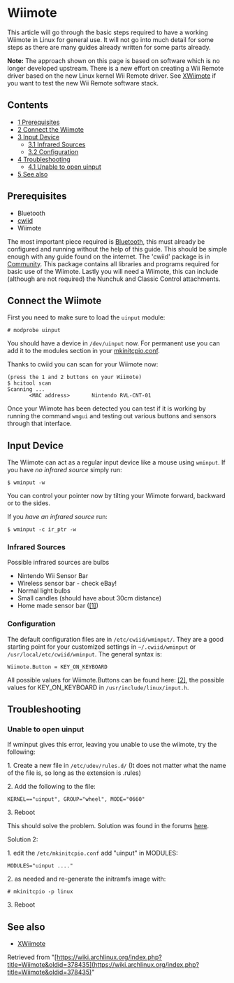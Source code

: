 # Wiimote

This article will go through the basic steps required to have a working Wiimote in Linux for general use. It will not go into much detail for some steps as there are many guides already written for some parts already.

**Note:** The approach shown on this page is based on software which is no longer developed upstream. There is a new effort on creating a Wii Remote driver based on the new Linux kernel Wii Remote driver. See [XWiimote](/index.php/XWiimote "XWiimote") if you want to test the new Wii Remote software stack.

## Contents

*   [1 Prerequisites](#Prerequisites)
*   [2 Connect the Wiimote](#Connect_the_Wiimote)
*   [3 Input Device](#Input_Device)
    *   [3.1 Infrared Sources](#Infrared_Sources)
    *   [3.2 Configuration](#Configuration)
*   [4 Troubleshooting](#Troubleshooting)
    *   [4.1 Unable to open uinput](#Unable_to_open_uinput)
*   [5 See also](#See_also)

## Prerequisites

*   Bluetooth
*   [cwiid](https://www.archlinux.org/packages/?name=cwiid)
*   Wiimote

The most important piece required is [Bluetooth](/index.php/Bluetooth "Bluetooth"), this must already be configured and running without the help of this guide. This should be simple enough with any guide found on the internet. The 'cwiid' package is in [Community](/index.php/Community "Community"). This package contains all libraries and programs required for basic use of the Wiimote. Lastly you will need a Wiimote, this can include (although are not required) the Nunchuk and Classic Control attachments.

## Connect the Wiimote

First you need to make sure to load the `uinput` module:

```
# modprobe uinput

```

You should have a device in `/dev/uinput` now. For permanent use you can add it to the modules section in your [mkinitcpio.conf](/index.php/Mkinitcpio.conf "Mkinitcpio.conf").

Thanks to cwiid you can scan for your Wiimote now:

```
(press the 1 and 2 buttons on your Wiimote)
$ hcitool scan
Scanning ...
       <MAC address>       Nintendo RVL-CNT-01

```

Once your Wiimote has been detected you can test if it is working by running the command `wmgui` and testing out various buttons and sensors through that interface.

## Input Device

The Wiimote can act as a regular input device like a mouse using `wminput`. If you have _no infrared source_ simply run:

```
$ wminput -w

```

You can control your pointer now by tilting your Wiimote forward, backward or to the sides.

If you _have an infrared source_ run:

```
$ wminput -c ir_ptr -w

```

### Infrared Sources

Possible infrared sources are bulbs

*   Nintendo Wii Sensor Bar
*   Wireless sensor bar - check eBay!
*   Normal light bulbs
*   Small candles (should have about 30cm distance)
*   Home made sensor bar ([[1]](http://doctabu.livejournal.com/64758.html))

### Configuration

The default configuration files are in `/etc/cwiid/wminput/`. They are a good starting point for your customized settings in `~/.cwiid/wminput` or `/usr/local/etc/cwiid/wminput`. The general syntax is:

```
Wiimote.Button = KEY_ON_KEYBOARD

```

All possible values for Wiimote.Buttons can be found here: [[2]](http://abstrakraft.org/cwiid/browser/doc/wminput.list), the possible values for KEY_ON_KEYBOARD in `/usr/include/linux/input.h`.

## Troubleshooting

### Unable to open uinput

If wminput gives this error, leaving you unable to use the wiimote, try the following:

1\. Create a new file in `/etc/udev/rules.d/` (It does not matter what the name of the file is, so long as the extension is .rules)

2\. Add the following to the file:

```
KERNEL=="uinput", GROUP="wheel", MODE="0660"

```

3\. Reboot

This should solve the problem. Solution was found in the forums [here](https://bbs.archlinux.org/viewtopic.php?id=104348).

Solution 2:

1\. edit the `/etc/mkinitcpio.conf` add "uinput" in MODULES:

```
MODULES="uinput ...."

```

2\. as needed and re-generate the initramfs image with:

```
# mkinitcpio -p linux

```

3\. Reboot

## See also

*   [XWiimote](/index.php/XWiimote "XWiimote")

Retrieved from "[https://wiki.archlinux.org/index.php?title=Wiimote&oldid=378435](https://wiki.archlinux.org/index.php?title=Wiimote&oldid=378435)"